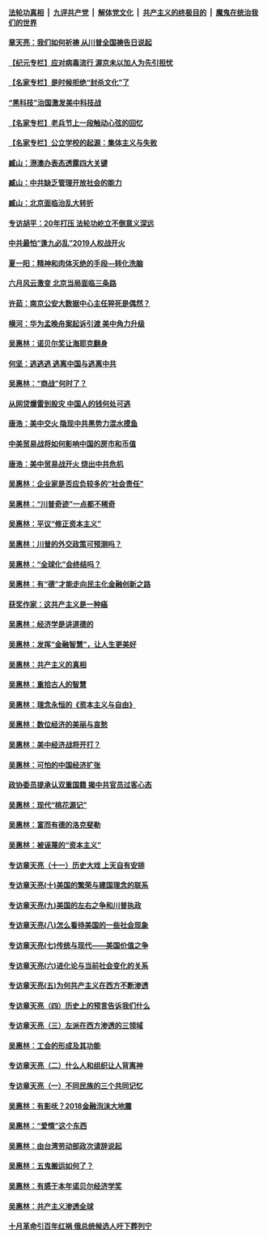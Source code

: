 

####  [法轮功真相](../../../../basic/blob/master/README.md?t=07041302) &nbsp;|&nbsp; [九评共产党](../../../../9ping.md/blob/master/README.md?t=07041302) &nbsp;|&nbsp; [解体党文化](../../../../jtdwh.md/blob/master/README.md?t=07041302)  &nbsp;|&nbsp; [共产主义的终极目的](../../../../gczydzjmd.md/blob/master/README.md?t=07041302) &nbsp;|&nbsp; [魔鬼在统治我们的世界](../../../../mgztzwmdsj.md/blob/master/README.md?t=07041302) 

#### [章天亮：我们如何祈祷 从川普全国祷告日说起](../pages/nsc423/n11944627.md?t=07041302) 

#### [【纪元专栏】应对病毒流行 渥京未以加人为先引担忧](../pages/nsc423/n11875714.md?t=07041302) 

#### [【名家专栏】是时候拒绝“封杀文化”了](../pages/nsc423/n11814093.md?t=07041302) 

#### [“黑科技”治国激发美中科技战](../pages/nsc423/n11638056.md?t=07041302) 

#### [【名家专栏】老兵节上一段触动心弦的回忆](../pages/nsc423/n11646016.md?t=07041302) 

#### [【名家专栏】公立学校的起源：集体主义与失败](../pages/nsc423/n11601833.md?t=07041302) 

#### [臧山：港澳办表态透露四大关键](../pages/nsc423/n11421628.md?t=07041302) 

#### [臧山：中共缺乏管理开放社会的能力](../pages/nsc423/n11407457.md?t=07041302) 

#### [臧山：北京面临治乱大转折](../pages/nsc423/n11406895.md?t=07041302) 

#### [专访胡平：20年打压 法轮功屹立不倒意义深远](../pages/nsc423/n11398800.md?t=07041302) 

#### [中共最怕“逢九必乱”2019人权战开火](../pages/nsc423/n11385248.md?t=07041302) 

#### [夏一阳：精神和肉体灭绝的手段—转化洗脑](../pages/nsc423/n11368250.md?t=07041302) 

#### [六月风云激变 北京当局面临三条路](../pages/nsc423/n11313668.md?t=07041302) 

#### [许茹：南京公安大数据中心主任猝死是偶然？](../pages/nsc423/n11064744.md?t=07041302) 

#### [横河：华为孟晚舟案起诉引渡 美中角力升级](../pages/nsc423/n11027230.md?t=07041302) 

#### [吴惠林：诺贝尔奖让海耶克翻身](../pages/nsc423/n10890049.md?t=07041302) 

#### [何坚：逃逃逃 逃离中国与逃离中共](../pages/nsc423/n10592891.md?t=07041302) 

#### [吴惠林：“商战”何时了？](../pages/nsc423/n10573558.md?t=07041302) 

#### [从网贷爆雷到股灾 中国人的钱何处可逃](../pages/nsc423/n10572800.md?t=07041302) 

#### [唐浩：美中交火 隐现中共黑势力混水摸鱼](../pages/nsc423/n10544040.md?t=07041302) 

#### [中美贸易战将如何影响中国的房市和币值](../pages/nsc423/n10543697.md?t=07041302) 

#### [唐浩：美中贸易战开火 烧出中共危机](../pages/nsc423/n10540126.md?t=07041302) 

#### [吴惠林：企业家是否应负较多的“社会责任”](../pages/nsc423/n10535022.md?t=07041302) 

#### [吴惠林：“川普奇迹”一点都不稀奇](../pages/nsc423/n10512808.md?t=07041302) 

#### [吴惠林：平议“修正资本主义”](../pages/nsc423/n10495724.md?t=07041302) 

#### [吴惠林：川普的外交政策可预测吗？](../pages/nsc423/n10462387.md?t=07041302) 

#### [吴惠林：“全球化”会终结吗？](../pages/nsc423/n10452838.md?t=07041302) 

#### [吴惠林：有“德”才能走向民主化金融创新之路](../pages/nsc423/n10432292.md?t=07041302) 

#### [获奖作家：这共产主义是一种癌](../pages/nsc423/n10431541.md?t=07041302) 

#### [吴惠林：经济学是讲道德的](../pages/nsc423/n10398014.md?t=07041302) 

#### [吴惠林：发挥“金融智慧”，让人生更美好](../pages/nsc423/n10375019.md?t=07041302) 

#### [吴惠林：共产主义的真相](../pages/nsc423/n10351394.md?t=07041302) 

#### [吴惠林：重拾古人的智慧](../pages/nsc423/n10337691.md?t=07041302) 

#### [吴惠林：理念永恒的《资本主义与自由》](../pages/nsc423/n10316274.md?t=07041302) 

#### [吴惠林：数位经济的美丽与哀愁](../pages/nsc423/n10292946.md?t=07041302) 

#### [吴惠林：美中经济战将开打？](../pages/nsc423/n10258825.md?t=07041302) 

#### [吴惠林：可怕的中国经济扩张](../pages/nsc423/n10219147.md?t=07041302) 

#### [政协委员提承认双重国籍 揭中共官员过客心态](../pages/nsc423/n10208809.md?t=07041302) 

#### [吴惠林：现代“桃花源记”](../pages/nsc423/n10185234.md?t=07041302) 

#### [吴惠林：富而有德的洛克斐勒](../pages/nsc423/n10142264.md?t=07041302) 

#### [吴惠林：被诬蔑的“资本主义”](../pages/nsc423/n10124816.md?t=07041302) 

#### [专访章天亮（十一）历史大戏 上天自有安排](../pages/nsc423/n10094905.md?t=07041302) 

#### [专访章天亮(十)美国的繁荣与建国理念的联系](../pages/nsc423/n10094899.md?t=07041302) 

#### [专访章天亮(九)美国的左右之争和川普执政](../pages/nsc423/n10094889.md?t=07041302) 

#### [专访章天亮(八)怎么看待美国的一些社会现象](../pages/nsc423/n10094857.md?t=07041302) 

#### [专访章天亮(七)传统与现代——美国价值之争](../pages/nsc423/n10093140.md?t=07041302) 

#### [专访章天亮(六)进化论与当前社会变化的关系](../pages/nsc423/n10092036.md?t=07041302) 

#### [专访章天亮(五)为何共产主义在西方不断渗透](../pages/nsc423/n10083620.md?t=07041302) 

#### [专访章天亮（四）历史上的预言告诉我们什么](../pages/nsc423/n10083606.md?t=07041302) 

#### [专访章天亮（三）左派在西方渗透的三领域](../pages/nsc423/n10081115.md?t=07041302) 

#### [吴惠林：工会的形成及其功能](../pages/nsc423/n10080633.md?t=07041302) 

#### [专访章天亮（二）什么人和组织让人背离神](../pages/nsc423/n10076637.md?t=07041302) 

#### [专访章天亮（一）不同民族的三个共同记忆](../pages/nsc423/n10074188.md?t=07041302) 

#### [吴惠林：有影呒？2018金融泡沫大地震](../pages/nsc423/n10040534.md?t=07041302) 

#### [吴惠林：“爱情”这个东西](../pages/nsc423/n10019423.md?t=07041302) 

#### [吴惠林：由台湾劳动部政次请辞说起](../pages/nsc423/n9979679.md?t=07041302) 

#### [吴惠林：五鬼搬运如何了？](../pages/nsc423/n9925338.md?t=07041302) 

#### [吴惠林：有感于本年诺贝尔经济学奖](../pages/nsc423/n9871883.md?t=07041302) 

#### [吴惠林：共产主义渗透全球](../pages/nsc423/n9812748.md?t=07041302) 

#### [十月革命引百年红祸 俄总统候选人吁下葬列宁](../pages/nsc423/n9810182.md?t=07041302) 

